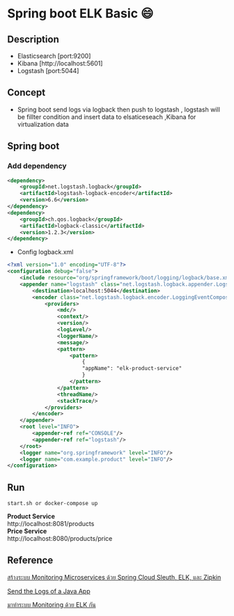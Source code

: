 # Spring boot ELK Basic :smile:
## Description
- Elasticsearch [port:9200]
- Kibana [http://localhost:5601]
- Logstash [port:5044]

## Concept
-  Spring boot send logs via logback then push to logstash , logstash will be fillter condition and insert data to elsaticeseach ,Kibana for virtualization data

## Spring boot
### Add dependency
```xml
<dependency>
	<groupId>net.logstash.logback</groupId>
	<artifactId>logstash-logback-encoder</artifactId>
	<version>6.6</version>
</dependency>
<dependency>
	<groupId>ch.qos.logback</groupId>
	<artifactId>logback-classic</artifactId>
	<version>1.2.3</version>
</dependency>
```
- Config logback.xml
```xml
<?xml version="1.0" encoding="UTF-8"?>
<configuration debug="false">
    <include resource="org/springframework/boot/logging/logback/base.xml"/>
    <appender name="logstash" class="net.logstash.logback.appender.LogstashTcpSocketAppender">
        <destination>localhost:5044</destination>
        <encoder class="net.logstash.logback.encoder.LoggingEventCompositeJsonEncoder">
            <providers>
                <mdc/>
                <context/>
                <version/>
                <logLevel/>
                <loggerName/>
                <message/>
                <pattern>
                    <pattern>
                        {
                        "appName": "elk-product-service"
                        }
                    </pattern>
                </pattern>
                <threadName/>
                <stackTrace/>
            </providers>
        </encoder>
    </appender>
    <root level="INFO">
        <appender-ref ref="CONSOLE"/>
        <appender-ref ref="logstash"/>
    </root>
    <logger name="org.springframework" level="INFO"/>
    <logger name="com.example.product" level="INFO"/>
</configuration>
```

## Run
``` 
start.sh or docker-compose up
```

**Product Service**  
http://localhost:8081/products  
**Price Service**  
http://localhost:8080/products/price  

## Reference
[สร้างระบบ Monitoring Microservices ด้วย Spring Cloud Sleuth, ELK, และ Zipkin](https://medium.com/linedevth/%E0%B8%AA%E0%B8%A3%E0%B9%89%E0%B8%B2%E0%B8%87%E0%B8%A3%E0%B8%B0%E0%B8%9A%E0%B8%9A-monitoring-microservices-%E0%B8%94%E0%B9%89%E0%B8%A7%E0%B8%A2-spring-cloud-sleuth-elk-%E0%B9%81%E0%B8%A5%E0%B8%B0-zipkin-284d1aca16b4)  

[Send the Logs of a Java App](https://www.baeldung.com/java-application-logs-to-elastic-stack)

[มาทำระบบ Monitoring ด้วย ELK กัน](https://medium.com/@benz20003/%E0%B8%A1%E0%B8%B2%E0%B8%97%E0%B8%B3%E0%B8%A3%E0%B8%B0%E0%B8%9A%E0%B8%9A-monitoring-%E0%B8%94%E0%B9%89%E0%B8%A7%E0%B8%A2-elk-%E0%B8%81%E0%B8%B1%E0%B8%99-70dcf19a38df)